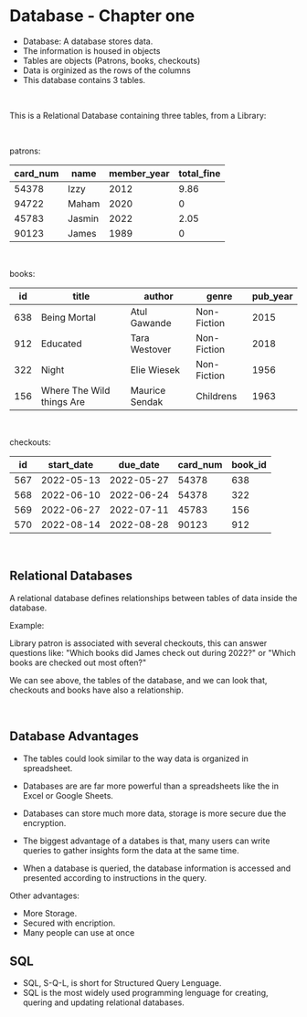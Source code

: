 <h1>Database - Chapter one</h1>

- Database: A database stores data.
- The information is housed in objects
- Tables are objects (Patrons, books, checkouts)
- Data is orginized as the rows of the columns
- This database contains 3 tables.

<br>

This is a Relational Database containing three tables, from a Library:

<br>

patrons: 

| card_num 	| name   	| member_year 	| total_fine 	|
|----------	|--------	|-------------	|------------	|
| 54378    	| Izzy   	| 2012        	| 9.86       	|
| 94722    	| Maham  	| 2020        	| 0          	|
| 45783    	| Jasmin 	| 2022        	| 2.05       	|
| 90123    	| James  	| 1989        	| 0          	|

<br>

books:

| id  	| title                     	| author         	| genre       	| pub_year 	|
|-----	|---------------------------	|----------------	|-------------	|----------	|
| 638 	| Being Mortal              	| Atul Gawande   	| Non-Fiction 	| 2015     	|
| 912 	| Educated                  	| Tara Westover  	| Non-Fiction 	| 2018     	|
| 322 	| Night                     	| Elie Wiesek    	| Non-Fiction 	| 1956     	|
| 156 	| Where The Wild things Are 	| Maurice Sendak 	| Childrens   	| 1963     	|

<br>

checkouts:

| id  	| start_date 	| due_date   	| card_num 	| book_id 	|
|-----	|------------	|------------	|----------	|---------	|
| 567 	| 2022-05-13 	| 2022-05-27 	| 54378    	| 638     	|
| 568 	| 2022-06-10 	| 2022-06-24 	| 54378    	| 322     	|
| 569 	| 2022-06-27 	| 2022-07-11 	| 45783    	| 156     	|
| 570 	| 2022-08-14 	| 2022-08-28 	| 90123    	| 912     	|

<br>

<h2>Relational Databases</h2>

A relational database defines relationships between tables of data inside the database.

Example:

Library patron is associated with several checkouts, this can answer questions like: "Which books did James check out during 2022?" or "Which books are checked out most often?"

We can see above, the tables of the database, and we can look that, checkouts and books have also a relationship.

<br>

<h2>Database Advantages</h2>

- The tables could look similar to the way data is organized in spreadsheet.

- Databases are are far more powerful than a spreadsheets like the in Excel or Google Sheets.

- Databases can store much more data, storage is more secure due the encryption.

- The biggest advantage of a databes is that, many users can write queries to gather insights form the data at the same time.

- When a database is queried, the database information is accessed and presented according to instructions in the query.

Other advantages: 

- More Storage.
- Secured with encription.
- Many people can use at once

<h2>SQL</h2>

- SQL, S-Q-L, is short for Structured Query Lenguage.
- SQL is the most widely used programming lenguage for creating, quering and updating relational databases.



